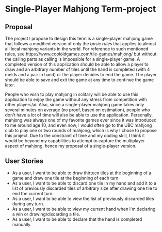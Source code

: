 # Single-Player Mahjong Term-project

## Proposal

The project I propose to design this term is a single-player mahjong game
that follows a modified version of only the *basic rules* that applies to almost all local mahjong variants 
in the world. For reference to such mentioned rules, see https://www.coololdgames.com/tile-games/mahjong/
but without the calling parts as calling is impossible for a single-player game. A completed version
of this application should be able to allow a player to draw and an arbitrary number of tiles
until the hand is completed (with 4 melds and a pair in hand) or the player decides to end the game. 
The player should be able to save and exit the game at any time to continue the game later.   

People who wish to play mahjong in solitary will be able to use this application to
enjoy the game without any stress from competition with other players/ai. Also, since a single-player
mahjong game takes only several minutes on average (no proof, based on estimation), 
people who don't have a lot of time will also be able to use the application. 
Personally, mahjong was always one of my favorite games ever since it was introduced to me 
around age 10, and even now, I would often go to the UBC
mahjong club to play one or two rounds of mahjong, which is why I chose to propose this project.
Due to the constraint of time and my coding skill, I think it would be beyond my capabilities to 
attempt to capture the multiplayer aspect of mahjong, hence my proposal of a single-player version.


## User Stories
- As a user, I want to be able to draw thirteen tiles at the beginning of a game 
and draw one tile at the beginning of each turn
- As a user, I want to be able to discard one tile in my hand and add it to a list of previously 
discarded tiles of arbitrary size after drawing one tile to end the current turn
- As a user, I want to be able to view the list of previously discarded tiles during any turn.
- As a user, I want to be able to view my current hand when I'm declaring a win or
drawing/discarding a tile.
- As a user, I want to be able to declare that the hand is completed manually.


